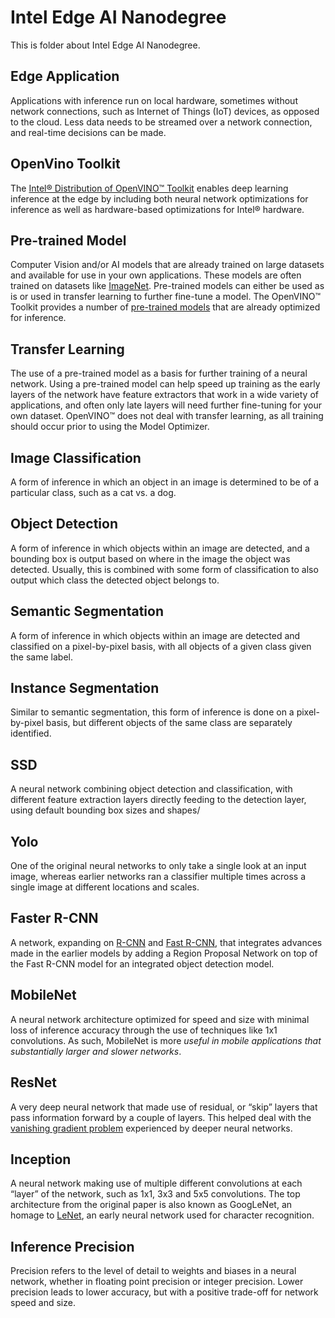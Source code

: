 # Intel Edge AI Nanodegree

This is folder about Intel Edge AI Nanodegree.

## Edge Application

Applications with inference run on local hardware, sometimes without network connections, such as Internet of Things (IoT) devices, as opposed to the cloud. Less data needs to be streamed over a network connection, and real-time decisions can be made.

## OpenVino Toolkit

The [Intel® Distribution of OpenVINO™ Toolkit](https://software.intel.com/en-us/openvino-toolkit) enables deep learning inference at the edge by including both neural network optimizations for inference as well as hardware-based optimizations for Intel® hardware.

## Pre-trained Model

Computer Vision and/or AI models that are already trained on large datasets and available for use in your own applications. These models are often trained on datasets like [ImageNet](https://en.wikipedia.org/wiki/ImageNet). Pre-trained models can either be used as is or used in transfer learning to further fine-tune a model. The OpenVINO™ Toolkit provides a number of [pre-trained models](https://software.intel.com/en-us/openvino-toolkit/documentation/pretrained-models) that are already optimized for inference.

## Transfer Learning

The use of a pre-trained model as a basis for further training of a neural network. Using a pre-trained model can help speed up training as the early layers of the network have feature extractors that work in a wide variety of applications, and often only late layers will need further fine-tuning for your own dataset. OpenVINO™ does not deal with transfer learning, as all training should occur prior to using the Model Optimizer.

## Image Classification

A form of inference in which an object in an image is determined to be of a particular class, such as a cat vs. a dog.

## Object Detection

A form of inference in which objects within an image are detected, and a bounding box is output based on where in the image the object was detected. Usually, this is combined with some form of classification to also output which class the detected object belongs to.

## Semantic Segmentation

A form of inference in which objects within an image are detected and classified on a pixel-by-pixel basis, with all objects of a given class given the same label.

## Instance Segmentation

Similar to semantic segmentation, this form of inference is done on a pixel-by-pixel basis, but different objects of the same class are separately identified.

## SSD

A neural network combining object detection and classification, with different feature extraction layers directly feeding to the detection layer, using default bounding box sizes and shapes/

## Yolo

One of the original neural networks to only take a single look at an input image, whereas earlier networks ran a classifier multiple times across a single image at different locations and scales.

## Faster R-CNN

A network, expanding on [R-CNN](https://arxiv.org/pdf/1311.2524.pdf) and [Fast R-CNN](https://arxiv.org/pdf/1504.08083.pdf), that integrates advances made in the earlier models by adding a Region Proposal Network on top of the Fast R-CNN model for an integrated object detection model.

## MobileNet

A neural network architecture optimized for speed and size with minimal loss of inference accuracy through the use of techniques like 1x1 convolutions. As such, MobileNet is more *useful in mobile applications that substantially larger and slower networks*.

## ResNet

A very deep neural network that made use of residual, or “skip” layers that pass information forward by a couple of layers. This helped deal with the [vanishing gradient problem](https://towardsdatascience.com/the-vanishing-gradient-problem-69bf08b15484) experienced by deeper neural networks.

## Inception

A neural network making use of multiple different convolutions at each “layer” of the network, such as 1x1, 3x3 and 5x5 convolutions. The top architecture from the original paper is also known as GoogLeNet, an homage to [LeNet](http://yann.lecun.com/exdb/publis/pdf/lecun-01a.pdf), an early neural network used for character recognition.

## Inference Precision

Precision refers to the level of detail to weights and biases in a neural network, whether in floating point precision or integer precision. Lower precision leads to lower accuracy, but with a positive trade-off for network speed and size.
